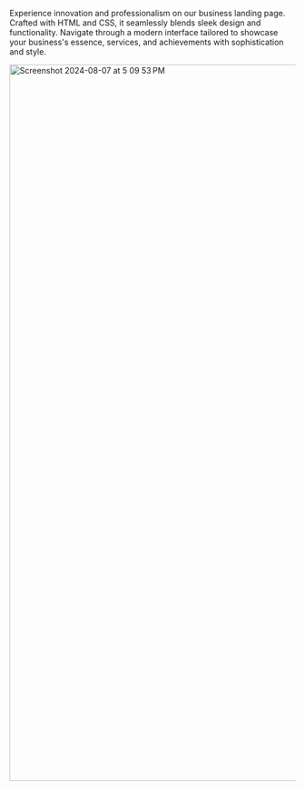 Experience innovation and professionalism on our business landing page. Crafted with HTML and CSS, it seamlessly blends sleek design and functionality. Navigate through a modern interface tailored to showcase your business's essence, services, and achievements with sophistication and style.

<img width="1261" alt="Screenshot 2024-08-07 at 5 09 53 PM" src="https://github.com/user-attachments/assets/9fb8edf5-2ec1-4ef3-821b-99b7ddaabdea">
